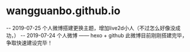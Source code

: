 # wangguanbo.github.io
-- 2019-07-25
个人微博搭建更换主题，增加live2d小人（不过怎么好像没成功，）
-- 2019-07-24
个人微博 —— hexo + github
此微博目前刚刚搭建完毕，争取快速建设完毕！

